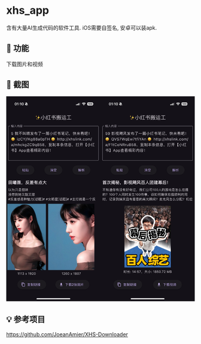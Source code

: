 # xhs_app

含有大量AI生成代码的软件工具. iOS需要自签名, 安卓可以装apk.

## 📑 功能
下载图片和视频

## 📸 截图
![img](./assets/screen.jpg)

## 💡 参考项目
https://github.com/JoeanAmier/XHS-Downloader


<!--

release模式编译

flutter devices
flutter run --release -d 00008140-001A00560A0B001C

打包
flutter build ios --release --no-codesign && mkdir -p build/app/Payload && cp -r "build/ios/iphoneos/Runner.app" build/app/Payload && cd build/app && zip -r -m MyApp.ipa Payload && cd .. && open app && cd ..

安卓
flutter build apk --release --split-per-abi

-->